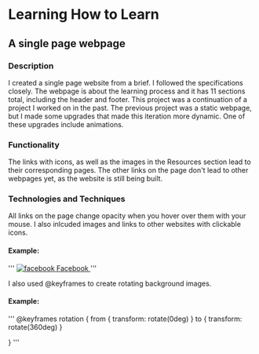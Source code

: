 # Learning How to Learn
## A single page webpage

### Description

I created a single page website from a brief. I followed the specifications closely. The webpage is about the learning process and it has 11 sections total, including the header and footer. This project was a continuation of a project I worked on in the past. The previous project was a static webpage, but I made some upgrades that made this iteration more dynamic. One of these upgrades include animations.

### Functionality

The links with icons, as well as the images in the Resources section lead to their corresponding pages. The other links on the page don't lead to other webpages yet, as the website is still being built.

### Technologies and Techniques

All links on the page change opacity when you hover over them with your mouse. I also inlcuded images and links to other websites with clickable icons.

#### Example:

'''
                    <a class="footer__link link_hover" href="https://facebook.com">
                      <img
                       class="footer__social-icon"
                       src="./images/facebook_color_white.svg"
                       alt="facebook">
                      Facebook
                    </a>
'''

I also used @keyframes to create rotating background images.

#### Example:


'''
@keyframes rotation {
  from {
    transform: rotate(0deg)
  }
  to {
    transform: rotate(360deg)
  }

}
'''
